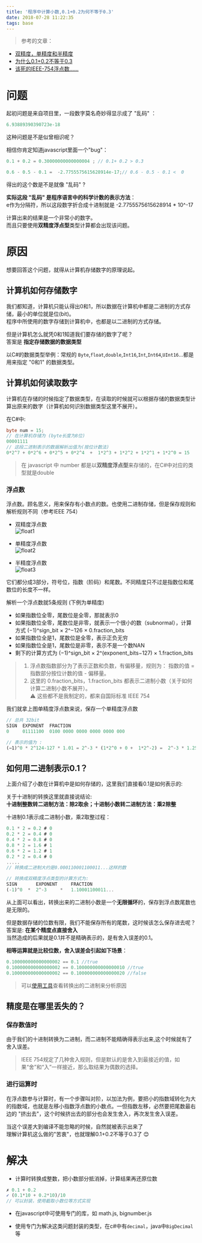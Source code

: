 ```yaml
---
title: '程序中计算小数,0.1+0.2为何不等于0.3'
date: 2018-07-28 11:22:35
tags: base
---
```


[float1]:http://wx2.sinaimg.cn/mw690/0060lm7Tly1ftrz7ru6puj30h603ha9v.jpg
[float2]:http://wx1.sinaimg.cn/mw690/0060lm7Tly1ftrz7ruhbsj30ge023aa4.jpg
[float3]:http://wx1.sinaimg.cn/mw690/0060lm7Tly1ftrz7rscqrj304v02swe9.jpg

> 参考的文章：  
- [双精度，单精度和半精度](https://blog.csdn.net/sinat_24143931/article/details/78557852)  
- [为什么0.1+0.2不等于0.3](https://segmentfault.com/a/1190000012175422)
- [该死的IEEE-754浮点数......](https://segmentfault.com/a/1190000009084877)

# 问题

起初问题是来自项目里，一段数字莫名奇妙得显示成了 "乱码" ：  
```js
6.93889390390723e-18
```

这种问题是不是似曾相识呢？

相信你肯定知道javascript里面一个"bug"：
```js
0.1 + 0.2 = 0.30000000000000004 ; // 0.1+ 0.2 > 0.3 

0.6 - 0.5 - 0.1 =  -2.7755575615628914e-17;// 0.6 - 0.5 - 0.1 <  0
```
得出的这个数是不是就像 "乱码" ?

**实际这段 "乱码" 是程序语言中的科学计数的表示方法**：   
e作为分隔符，所以这段数字折合成十进制就是 -2.7755575615628914 * 10^-17

计算出来的结果是一个非常小的数字。  
而且只要使用**双精度浮点型**类型计算都会出现该问题。

# 原因
想要回答这个问题，就得从计算机存储数字的原理说起。 

## 计算机如何存储数字

我们都知道，计算机只能认得出0和1，所以数据在计算机中都是二进制的方式存储，最小的单位就是位(bit)。  
程序中所使用的数字存储到计算机中，也都是以二进制的方式存储。

但是计算机怎么就凭0和1知道我们要存储的数字了呢？  
答案是 **指定存储数据的数据类型**

以C#的数据类型举例：常规的 `Byte`,`float`,`double`,`Int16`,`Int`,`Int64`,`UInt16`...都是用来指定 "0和1" 的数据类型。  


## 计算机如何读取数字

计算机在存储的时候指定了数据类型，在读取的时候就可以根据存储的数据类型计算出原来的数字（计算机如何识别数据类型这里不展开）。

在C#中:
```csharp
byte num = 15;
// 在计算机存储为 (byte长度为8位)
00001111
// 这段二进制表示的数据解析出值为(按位计数法)
0*2^7 + 0*2^6 + 0*2^5 + 0*2^4  +  1*2^3 + 1*2^2 + 1*2^1 + 1*2^0 = 15
```
> 在 javascript 中 number 都是以**双精度浮点型**来存储的，在C#中对应的类型就是double

### 浮点数
浮点数。顾名思义，用来保存有小数点的数。也使用二进制存储，但是保存规则和解析规则不同（参考IEEE 754）

- 双精度浮点数    
![float1]

- 单精度浮点数  
![float2]

- 半精度浮点数  
![float3]

它们都分成3部分，符号位，指数（阶码）和尾数。不同精度只不过是指数位和尾数位的长度不一样。

解析一个浮点数就5条规则 (下例为单精度)

- 如果指数位全零，尾数位是全零，那就表示0
- 如果指数位全零，尾数位是非零，就表示一个很小的数（subnormal），计算方式 (−1)^sign_bit × 2^−126 × 0.fraction_bits
- 如果指数位全是1，尾数位是全零，表示正负无穷
- 如果指数位全是1，尾数位是非零，表示不是一个数NAN
- 剩下的计算方式为 (−1)^sign_bit × 2^(exponent_bits−127) × 1.fraction_bits

> 1. 浮点数指数部分为了表示正数和负数，有偏移量，规则为： 指数的值 = 指数部分按位计数的值 - 偏移量。
> 2. 这里的 0.fraction_bits，1.fraction_bits 都表示二进制小数（关于如何计算二进制小数不展开）。  
> ⚠️ 这些都不是我制定的，都来自国际标准 IEEE 754

我们就拿上图单精度浮点数来说，保存一个单精度浮点数
```js
// 总共 32bit
SIGN  EXPONENT  FRACTION
0     01111100  0100 0000 0000 0000 0000 000

// 表示的值为 :
(−1)^0 * 2^124-127 * 1.01 = 2^-3 * (1*2^0 + 0 +  1*2^-2) =  2^-3 * 1.25 = 0.15625
```

## 如何用二进制表示0.1？
上面介绍了小数在计算机中是如何存储的，这里我们直接看0.1是如何表示的:

关于十进制的转换这里就直接说结论:  
**十进制整数转二进制方法：除2取余；十进制小数转二进制方法：乘2除整**

十进制0.1表示成二进制小数，乘2取整过程：
```js
0.1 * 2 = 0.2 # 0
0.2 * 2 = 0.4 # 0
0.4 * 2 = 0.8 # 0
0.8 * 2 = 1.6 # 1
0.6 * 2 = 1.2 # 1
0.2 * 2 = 0.4 # 0
.....
// 转换成二进制大约是0.000110001100011...这样的数

// 转换成双精度浮点类型的计算方式为:
SIGN       EXPONENT     FRACTION
(-1)^0  *  2^-3     *   1.10001100011...

```
从上面可以看出，转换出来的二进制小数是一个**无限循环**的，保存到浮点数尾数也是无限的。

但是数据存储的位数有限，我们不能保存所有的尾数，这时候该怎么保存进去呢？  
答案是: **在某个精度点直接舍入**   
当然造成的后果就是0.1并不是精确表示的，是有舍入误差的0.1。  

**相等运算就是比较位数，舍入误差会引起如下场景**：    
```js
0.100000000000000002 == 0.1 //true
0.100000000000000002 == 0.100000000000000010 //true
0.100000000000000002 == 0.100000000000000020 //false
```

>可以[使用工具](http://babbage.cs.qc.cuny.edu/IEEE-754.old/Decimal.html)查看转换出的二进制来分析原因

## 精度是在哪里丢失的？

### 保存数值时
由于我们的十进制转换为二进制，而二进制不能精确得表示出来,这个时候就有了舍入误差。

> IEEE 754规定了几种舍入规则，但是默认的是舍入到最接近的值，如果“舍”和“入”一样接近，那么取结果为偶数的选择。

### 进行运算时
在浮点数参与计算时，有一个步骤叫对阶，以加法为例，要把小的指数域转化为大的指数域，也就是左移小指数浮点数的小数点。一但指数左移，必然要把尾数最右边的 "挤出去"，这个时候挤出去的部分也会发生舍入，再次发生舍入误差。

当这个误差大到编译不能忽略的时候，自然就被表示出来了  
理解计算机这么做的"苦衷"，也就理解0.1+0.2不等于0.3了 😊

# 解决
- 计算时转换成整数，把小数部分抵消掉，计算结果再还原位数
```js
✗ 0.1 + 0.2 
✓ (0.1*10 + 0.2*10)/10 
// 可以封装，使用截取小数位等方式实现
```

- 在javascript中可使用专门的库，如 math.js, bignumber.js

- 使用专门为解决这类问题封装的类型，在c#中有`decimal`，java中`BigDecimal`等



